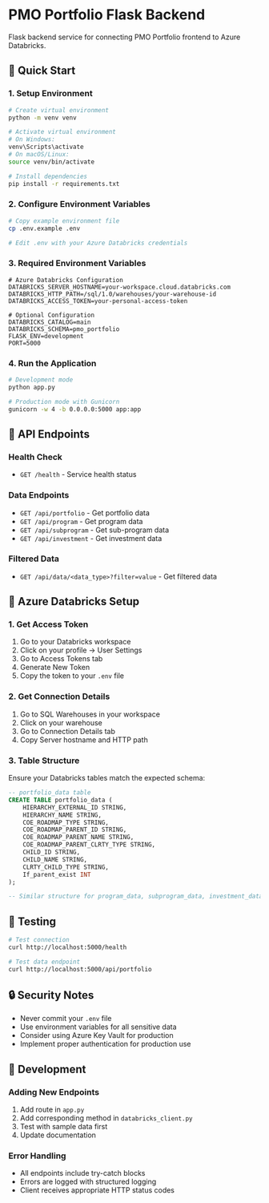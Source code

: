 # PMO Portfolio Flask Backend

Flask backend service for connecting PMO Portfolio frontend to Azure Databricks.

## 🚀 Quick Start

### 1. Setup Environment

```bash
# Create virtual environment
python -m venv venv

# Activate virtual environment
# On Windows:
venv\Scripts\activate
# On macOS/Linux:
source venv/bin/activate

# Install dependencies
pip install -r requirements.txt
```

### 2. Configure Environment Variables

```bash
# Copy example environment file
cp .env.example .env

# Edit .env with your Azure Databricks credentials
```

### 3. Required Environment Variables

```env
# Azure Databricks Configuration
DATABRICKS_SERVER_HOSTNAME=your-workspace.cloud.databricks.com
DATABRICKS_HTTP_PATH=/sql/1.0/warehouses/your-warehouse-id
DATABRICKS_ACCESS_TOKEN=your-personal-access-token

# Optional Configuration
DATABRICKS_CATALOG=main
DATABRICKS_SCHEMA=pmo_portfolio
FLASK_ENV=development
PORT=5000
```

### 4. Run the Application

```bash
# Development mode
python app.py

# Production mode with Gunicorn
gunicorn -w 4 -b 0.0.0.0:5000 app:app
```

## 📡 API Endpoints

### Health Check
- `GET /health` - Service health status

### Data Endpoints
- `GET /api/portfolio` - Get portfolio data
- `GET /api/program` - Get program data  
- `GET /api/subprogram` - Get sub-program data
- `GET /api/investment` - Get investment data

### Filtered Data
- `GET /api/data/<data_type>?filter=value` - Get filtered data

## 🔧 Azure Databricks Setup

### 1. Get Access Token
1. Go to your Databricks workspace
2. Click on your profile → User Settings
3. Go to Access Tokens tab
4. Generate New Token
5. Copy the token to your `.env` file

### 2. Get Connection Details
1. Go to SQL Warehouses in your workspace
2. Click on your warehouse
3. Go to Connection Details tab
4. Copy Server hostname and HTTP path

### 3. Table Structure
Ensure your Databricks tables match the expected schema:

```sql
-- portfolio_data table
CREATE TABLE portfolio_data (
    HIERARCHY_EXTERNAL_ID STRING,
    HIERARCHY_NAME STRING,
    COE_ROADMAP_TYPE STRING,
    COE_ROADMAP_PARENT_ID STRING,
    COE_ROADMAP_PARENT_NAME STRING,
    COE_ROADMAP_PARENT_CLRTY_TYPE STRING,
    CHILD_ID STRING,
    CHILD_NAME STRING,
    CLRTY_CHILD_TYPE STRING,
    If_parent_exist INT
);

-- Similar structure for program_data, subprogram_data, investment_data
```

## 🧪 Testing

```bash
# Test connection
curl http://localhost:5000/health

# Test data endpoint
curl http://localhost:5000/api/portfolio
```

## 🔒 Security Notes

- Never commit your `.env` file
- Use environment variables for all sensitive data
- Consider using Azure Key Vault for production
- Implement proper authentication for production use

## 📝 Development

### Adding New Endpoints
1. Add route in `app.py`
2. Add corresponding method in `databricks_client.py`
3. Test with sample data first
4. Update documentation

### Error Handling
- All endpoints include try-catch blocks
- Errors are logged with structured logging
- Client receives appropriate HTTP status codes
